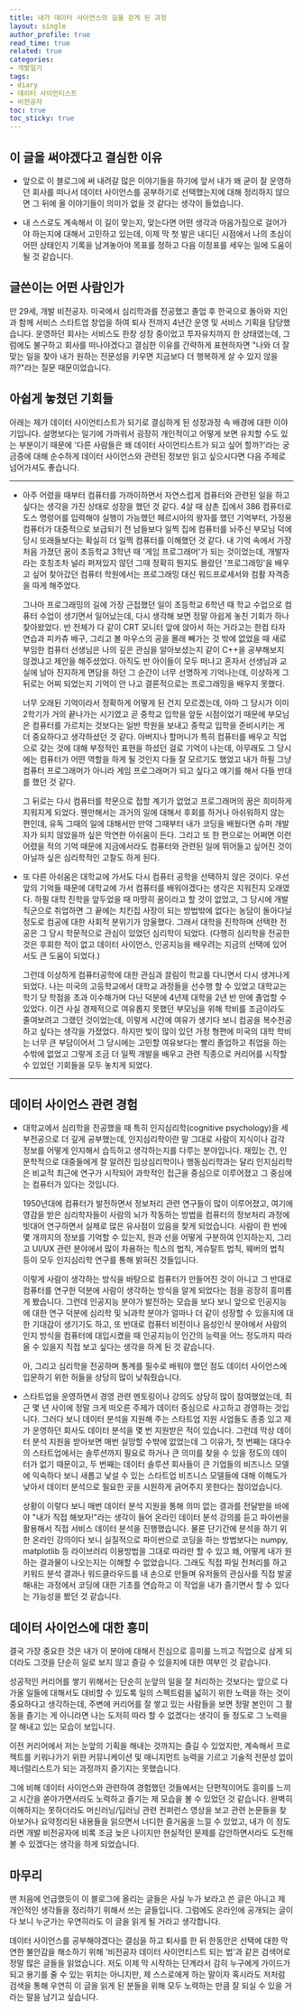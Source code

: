 ```yaml
---
title: 내가 데이터 사이언스의 길을 걷게 된 과정
layout: single
author_profile: true
read_time: true
related: true
categories:
- 개발일기
tags:
- diary
- 데이터 사이언티스트
- 비전공자
toc: true
toc_sticky: true
---
```



## 이 글을 써야겠다고 결심한 이유

- 앞으로 이 블로그에 써 내려갈 많은 이야기들을 하기에 앞서 내가 왜 굳이 잘 운영하던 회사를 떠나서 데이터 사이언스를 공부하기로 선택했는지에 대해 정리하지 않으면 그 뒤에 올 이야기들이 의미가 없을 것 같다는 생각이 들었습니다.

- 내 스스로도 계속해서 이 길이 맞는지, 맞는다면 어떤 생각과 마음가짐으로 걸어가야 하는지에 대해서 고민하고 있는데, 이제 막 첫 발은 내디딘 시점에서 나의 초심이 어떤 상태인지 기록을 남겨놓아야 목표를 정하고 다음 이정표를 세우는 일에 도움이 될 것 같습니다.

  

## 글쓴이는 어떤 사람인가

만 29세, 개발 비전공자. 미국에서 심리학과를 전공했고 졸업 후 한국으로 돌아와 지인과 함께 서비스 스타트업 창업을 하여 퇴사 전까지 4년간 운영 및 서비스 기획을 담당했습니다. 운영하던 회사는 서비스도 한창 성장 중이었고 투자유치까지 한 상태였는데, 그럼에도 불구하고 회사를 떠나야겠다고 결심한 이유를 간략하게 표현하자면 "나와 더 잘 맞는 일을 찾아 내가 원하는 전문성을 키우면 지금보다 더 행복하게 살 수 있지 않을까?"라는 질문 때문이었습니다.



## 아쉽게 놓쳤던 기회들

아래는 제가 데이터 사이언티스트가 되기로 결심하게 된 성장과정 속 배경에 대한 이야기입니다. 설명보다는 일기에 가까워서 굉장히 개인적이고 어떻게 보면 유치할 수도 있는 부분이기 때문에 '다른 사람들은 왜 데이터 사이언티스트가 되고 싶어 할까?'라는 궁금증에 대해 순수하게 데이터 사이언스와 관련된 정보만 읽고 싶으시다면 다음 주제로 넘어가셔도 좋습니다.

------

- 아주 어렸을 때부터 컴퓨터를 가까이하면서 자연스럽게 컴퓨터와 관련된 일을 하고 싶다는 생각을 가진 상태로 성장을 했던 것 같다. 4살 때 삼촌 집에서 386 컴퓨터로 도스 명령어를 입력해야 실행이 가능했던 페르시아의 왕자를 했던 기억부터, 가정용 컴퓨터가 대중적으로 보급되기 전 남들보다 일찍 집에 컴퓨터를 놔주신 부모님 덕에 당시 또래들보다는 확실히 더 일찍 컴퓨터를 이해했던 것 같다. 내 기억 속에서 가장 처음 가졌던 꿈이 초등학교 3학년 때 '게임 프로그래머'가 되는 것이었는데, 개발자라는 호칭조차 널리 퍼져있지 않던 그때 정확히 뭔지도 몰랐던 '프로그래밍'을 배우고 싶어 찾아갔던 컴퓨터 학원에서는 프로그래밍 대신 워드프로세서와 컴활 자격증을 따게 해주었다.

  그나마 프로그래밍의 길에 가장 근접했던 일이 초등학교 6학년 때 학교 수업으로 컴퓨터 수업이 생기면서 일어났는데, 다시 생각해 보면 정말 아쉽게 놓친 기회가 하나 찾아왔었다. 반 전체가 다 같이 CRT 모니터 앞에 앉아서 하는 거라고는 한컴 타자 연습과 피카츄 배구, 그리고 볼 마우스의 공을 몰래 빼가는 것 밖에 없었을 때 새로 부임한 컴퓨터 선생님은 나의 깊은 관심을 알아보셨는지 같이 C++을 공부해보지 않겠냐고 제안을 해주셨었다. 아직도 반 아이들이 모두 떠나고 혼자서 선생님과 교실에 남아 진지하게 면담을 하던 그 순간이 너무 선명하게 기억나는데, 이상하게 그 뒤로는 어찌 되었는지 기억이 안 나고 결론적으로는 프로그래밍을 배우지 못했다.

  너무 오래된 기억이라서 정확하게 어떻게 된 건지 모르겠는데, 아마 그 당시가 이미 2학기가 거의 끝나가는 시기였고 곧 중학교 입학을 앞둔 시점이었기 때문에 부모님은 컴퓨터를 가르치는 것보다는 일반 학원을 보내고 중학교 입학을 준비시키는 게 더 중요하다고 생각하셨던 것 같다. 아버지나 할머니가 특히 컴퓨터를 배우고 직업으로 갖는 것에 대해 부정적인 표현을 하셨던 걸로 기억이 나는데, 아무래도 그 당시에는 컴퓨터가 어떤 역할을 하게 될 것인지 다들 잘 모르기도 했었고 내가 하필 그냥 컴퓨터 프로그래머가 아니라 게임 프로그래머가 되고 싶다고 얘기를 해서 다들 반대를 했던 것 같다.

  그 뒤로는 다시 컴퓨터를 학문으로 접할 계기가 없었고 프로그래머의 꿈은 희미하게 지워지게 되었다. 웬만해서는 과거의 일에 대해서 후회를 하거나 아쉬워하지 않는 편인데, 유독 그때의 일에 대해서만 만약 그때부터 내가 코딩을 배웠다면 슈퍼 개발자가 되지 않았을까 싶은 막연한 아쉬움이 든다. 그리고 또 한 편으로는 어쩌면 이런 어렸을 적의 기억 때문에 지금에서라도 컴퓨터와 관련된 일에 뛰어들고 싶어진 것이 아닐까 싶은 심리학적인 고찰도 하게 된다.

- 또 다른 아쉬움은 대학교에 가서도 다시 컴퓨터 공학을 선택하지 않은 것이다. 우선 앞의 기억들 때문에 대학교에 가서 컴퓨터를 배워야겠다는 생각은 지워진지 오래였다. 하필 대학 진학을 앞두었을 때 마땅히 꿈이라고 할 것이 없었고, 그 당시에 개발직군으로 취업하면 그 끝에는 치킨집 사장이 되는 방법밖에 없다는 농담이 돌아다닐 정도로 컴공에 대한 사회적 분위기가 암울했다. 그래서 대학을 진학하며 선택한 전공은 그 당시 학문적으로 관심이 있었던 심리학이 되었다. (다행히 심리학을 전공한 것은 후회한 적이 없고 데이터 사이언스, 인공지능을 배우려는 지금의 선택에 있어서도 큰 도움이 되었다.)

  그런데 이상하게 컴퓨터공학에 대한 관심과 끌림이 학교를 다니면서 다시 생겨나게 되었다. 나는 미국의 고등학교에서 대학교 과정들을 선수행 할 수 있었고 대학교는 학기 당 학점을 초과 이수해가며 다닌 덕분에 4년제 대학을 2년 반 만에 졸업할 수 있었다. 이건 사실 경제적으로 여유롭지 못했던 부모님을 위해 학비를 조금이라도 줄여보려고 그랬던 것이었는데, 이렇게 시간에 여유가 생기다 보니 컴공을 복수전공하고 싶다는 생각을 가졌었다. 하지만 빚이 많이 있던 가정 형편에 미국의 대학 학비는 너무 큰 부담이어서 그 당시에는 고민할 여유보다는 빨리 졸업하고 취업을 하는 수밖에 없었고 그렇게 조금 더 일찍 개발을 배우고 관련 직종으로 커리어를 시작할 수 있었던 기회들을 모두 놓치게 되었다.

------



## 데이터 사이언스 관련 경험

- 대학교에서 심리학을 전공했을 때 특히 인지심리학(cognitive psychology)을 세부전공으로 더 깊게 공부했는데, 인지심리학이란 말 그대로 사람이 지식이나 감각 정보를 어떻게 인지해서 습득하고 생각하는지를 다루는 분야입니다. 재밌는 건, 인문학적으로 대중들에게 잘 알려진 임상심리학이나 행동심리학과는 달리 인지심리학은 비교적 최근에 연구가 시작되어 과학적인 접근을 중심으로 이루어졌고 그 중심에는 컴퓨터가 있다는 것입니다.

  1950년대에 컴퓨터가 발전하면서 정보처리 관련 연구들이 많이 이루어졌고, 여기에 영감을 받은 심리학자들이 사람의 뇌가 작동하는 방법을 컴퓨터의 정보처리 과정에 빗대어 연구하면서 실제로 많은 유사점이 있음을 찾게 되었습니다. 사람이 한 번에 몇 개까지의 정보를 기억할 수 있는지, 원과 선을 어떻게 구분하여 인지하는지, 그리고 UI/UX 관련 분야에서 많이 차용하는 힉스의 법칙, 게슈탈트 법칙, 웨버의 법칙 등이 모두 인지심리학 연구를 통해 밝혀진 것들입니다.

  이렇게 사람이 생각하는 방식을 바탕으로 컴퓨터가 만들어진 것이 아니고 그 반대로 컴퓨터를 연구한 덕분에 사람이 생각하는 방식을 알게 되었다는 점을 굉장히 흥미롭게 봤습니다. 그런데 인공지능 분야가 발전하는 모습을 보다 보니 앞으로 인공지능에 대한 연구 덕분에 심리학 및 뇌과학 분야가 얼마나 더 같이 성장할 수 있을지에 대한 기대감이 생기기도 하고, 또 반대로 컴퓨터 비전이나 음성인식 분야에서 사람의 인지 방식을 컴퓨터에 대입시켰을 때 인공지능이 인간의 능력을 어느 정도까지 따라올 수 있을지 직접 보고 싶다는 생각을 하게 된 것 같습니다.

  아, 그리고 심리학을 전공하며 통계를 필수로 배워야 했던 점도 데이터 사이언스에 입문하기 위한 허들을 상당히 많이 낮춰줬습니다.

  

- 스타트업을 운영하면서 경영 관련 멘토링이나 강의도 상당히 많이 참여했었는데, 최근 몇 년 사이에 정말 크게 떠오른 주제가 데이터 중심으로 사고하고 경영하는 것입니다. 그러다 보니 데이터 분석을 지원해 주는 스타트업 지원 사업들도 종종 있고 제가 운영하던 회사도 데이터 분석을 몇 번 지원받은 적이 있습니다. 그런데 막상 데이터 분석 지원을 받아보면 매번 실망할 수밖에 없었는데 그 이유가, 첫 번째는 대다수의 스타트업에서는 솔루션까지 필요로 하거나 큰 의미를 찾을 수 있을 정도의 데이터가 없기 때문이고, 두 번째는 데이터 솔루션 회사들이 큰 기업들의 비즈니스 모델에 익숙하다 보니 새롭고 낯설 수 있는 스타트업 비즈니스 모델들에 대해 이해도가 낮아서 데이터 분석으로 필요한 곳을 시원하게 긁어주지 못한다는 점이었습니다.

  상황이 이렇다 보니 매번 데이터 분석 지원을 통해 의미 없는 결과를 전달받을 바에야 "내가 직접 해보자!"라는 생각이 들어 온라인 데이터 분석 강의를 듣고 파이썬을 활용해서 직접 서비스 데이터 분석을 진행했습니다. 물론 단기간에 분석을 하기 위한 온라인 강의이다 보니 실질적으로 파이썬으로 코딩을 하는 방법보다는 numpy, matplotlib 등 라이브러리 이용방법을 그대로 따라만 할 수 있고 왜, 어떻게 내가 원하는 결과물이 나오는지는 이해할 수 없었습니다. 그래도 직접 파일 전처리를 하고 키워드 분석 결과나 워드클라우드를 내 손으로 만들며 유저들의 관심사를 직접 발굴해내는 과정에서 코딩에 대한 기초를 연습하고 이 작업을 내가 즐기면서 할 수 있다는 가능성을 봤던 것 같습니다.

  

## 데이터 사이언스에 대한 흥미

결국 가장 중요한 것은 내가 이 분야에 대해서 진심으로 흥미를 느끼고 직업으로 삼게 되더라도 그것을 단순히 일로 보지 않고 즐길 수 있을지에 대한 여부인 것 같습니다.

성공적인 커리어를 쌓기 위해서는 단순히 눈앞의 일을 잘 처리하는 것보다는 앞으로 다가올 일들에 대해서도 대비할 수 있도록 일의 스펙트럼을 넓히기 위한 노력을 하는 것이 중요하다고 생각하는데, 주변에 커리어를 잘 쌓고 있는 사람들을 보면 정말 본인이 그 활동을 즐기는 게 아니라면 나는 도저히 따라 할 수 없겠다는 생각이 들 정도로 그 노력을 잘 해내고 있는 모습이 보입니다.

이전 커리어에서 저는 눈앞의 기획을 해내는 것까지는 즐길 수 있었지만, 계속해서 프로젝트를 키워나가기 위한 커뮤니케이션 및 매니지먼트 능력을 기르고 기술적 전문성 없이 제너럴리스트가 되는 과정까지 즐기지는 못했습니다.

그에 비해 데이터 사이언스와 관련하여 경험했던 것들에서는 단편적이어도 흥미를 느끼고 시간을 쏟아가면서라도 노력하고 즐기는 제 모습을 볼 수 있었던 것 같습니다. 완벽히 이해하지는 못하더라도 머신러닝/딥러닝 관련 컨퍼런스 영상을 보고 관련 논문들을 찾아보거나 요약정리된 내용들을 읽으면서 너디한 즐거움을 느낄 수 있었고, 내가 이 정도라면 개발 비전공자에 비록 조금 늦은 나이지만 현실적인 문제를 감안하면서라도 도전해볼 수 있겠다는 생각을 하게 되었습니다.



## 마무리

맨 처음에 언급했듯이 이 블로그에 올리는 글들은 사실 누가 보라고 쓴 글은 아니고 제 개인적인 생각들을 정리하기 위해서 쓰는 글들입니다. 그럼에도 온라인에 공개되는 글이다 보니 누군가는 우연히라도 이 글을 읽게 될 거라고 생각합니다.

데이터 사이언스를 공부해야겠다는 결심을 하고 퇴사를 한 뒤 한동안은 선택에 대한 막연한 불안감을 해소하기 위해 '비전공자 데이터 사이언티스트 되는 법'과 같은 검색어로 정말 많은 글들을 읽었습니다. 저도 이제 막 시작하는 단계라서 감히 누구에게 가이드가 되고 용기를 줄 수 있는 위치는 아니지만, 제 스스로에게 하는 말이자 혹시라도 저처럼 검색을 통해 우연히 이 글을 읽게 된 분들을 위해 모두 노력하는 만큼 잘 되실 수 있을 거라는 말을 남기고 싶습니다.


